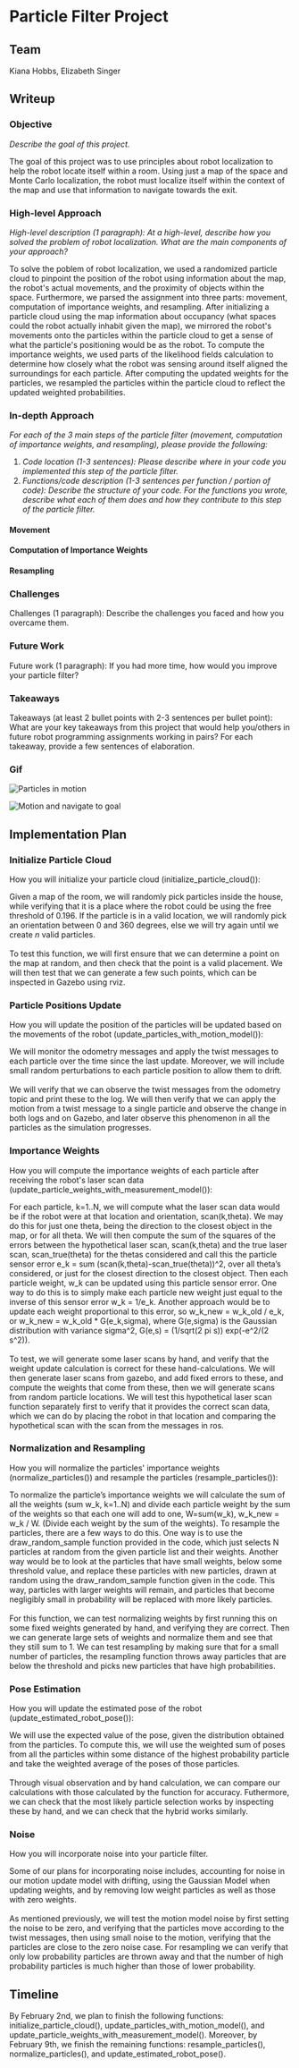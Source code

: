 # Particle Filter Project

## Team
Kiana Hobbs, Elizabeth Singer

## Writeup

### Objective
*Describe the goal of this project.*

The goal of this project was to use principles about robot localization to help the robot locate itself within a room. Using just a map of the space and Monte Carlo localization, the robot must localize itself within the context of the map and use that information to navigate towards the exit.
### High-level Approach
*High-level description (1 paragraph): At a high-level, describe how you solved the problem of robot localization. What are the main components of your approach?*

To solve the poblem of robot localization, we used a randomized particle cloud to pinpoint the position of the robot using information about the map, the robot's actual movements, and the proximity of objects within the space. Furthermore, we parsed the assignment into three parts: movement, computation of importance weights, and resampling. After initializing a particle cloud using the map information about occupancy (what spaces could the robot actually inhabit given the map), we mirrored the robot's movements onto the particles within the particle cloud to get a sense of what the particle's positioning would be as the robot. To compute the importance weights, we used parts of the likelihood fields calculation to determine how closely what the robot was sensing around itself aligned the surroundings for each particle. After computing the updated weights for the particles, we resampled the particles within the particle cloud to reflect the updated weighted probabilities.
### In-depth Approach
*For each of the 3 main steps of the particle filter (movement, computation of importance weights, and resampling), please provide the following:*
1. *Code location (1-3 sentences): Please describe where in your code you implemented this step of the particle filter.*
2. *Functions/code description (1-3 sentences per function / portion of code): Describe the structure of your code. For the functions you wrote, describe what each of them does and how they contribute to this step of the particle filter.*
#### Movement
    
#### Computation of Importance Weights

#### Resampling

### Challenges
Challenges (1 paragraph): Describe the challenges you faced and how you overcame them.
### Future Work
Future work (1 paragraph): If you had more time, how would you improve your particle filter?
### Takeaways
Takeaways (at least 2 bullet points with 2-3 sentences per bullet point): What are your key takeaways from this project that would help you/others in future robot programming assignments working in pairs? For each takeaway, provide a few sentences of elaboration.
### Gif
![Particles in motion](particle_filter.gif)

![Motion and navigate to goal](particle_filter_movie.gif)

## Implementation Plan
### Initialize Particle Cloud
How you will initialize your particle cloud (initialize_particle_cloud()):


Given a map of the room, we will randomly pick particles inside the house, while verifying that it is a place where the robot could be using the free threshold of 0.196. If the particle is in a valid location, we will randomly pick an orientation between 0 and 360 degrees, else we will try again until we create *n* valid particles. 
</br></br>
To test this function, we will first ensure that we can determine a point on the map at random, and then check that the point is a valid placement. We will then test that we can generate a few such points, which can be inspected in Gazebo using rviz.

### Particle Positions Update
How you will update the position of the particles will be updated based on the movements of the robot (update_particles_with_motion_model()):


We will monitor the odometry messages and apply the twist messages to each particle over the time since the last update. Moreover, we will include small random perturbations to each particle position to allow them to drift.
</br></br>
We will verify that we can observe the twist messages from the odometry topic and print these to the log. We will then verify that we can apply the motion from a twist message to a single particle and observe the change in both logs and on Gazebo, and later observe this phenomenon in all the particles as the simulation progresses. 

### Importance Weights
How you will compute the importance weights of each particle after receiving the robot's laser scan data (update_particle_weights_with_measurement_model()):


For each particle, k=1..N, we will compute what the laser scan data would be if the robot were at that location and orientation, scan(k,theta). We may do this for just one theta, being the direction to the closest object in the map, or for all theta. We will then compute the sum of the squares of the errors between the hypothetical laser scan, scan(k,theta) and the true laser scan, scan_true(theta) for the thetas considered and call this the particle sensor error e_k = sum (scan(k,theta)-scan_true(theta))^2, over all theta’s considered, or just for the closest direction to the closest object. Then each particle weight, w_k can be updated using this particle sensor error. One way to do this is to simply make each particle new weight just equal to the inverse of this sensor error w_k = 1/e_k.  Another approach would be to update each weight proportional to this error, so w_k_new = w_k_old / e_k, or w_k_new = w_k_old * G(e_k,sigma), where G(e,sigma) is the Gaussian distribution with variance sigma^2, G(e,s) = (1/sqrt(2 pi s)) exp(-e^2/(2 s^2)). 
</br></br>
To test, we will generate some laser scans by hand, and verify that the weight update calculation is correct for these hand-calculations. We will then generate laser scans from gazebo, and add fixed errors to these, and compute the weights that come from these, then we will generate scans from random particle locations. We will test this hypothetical laser scan function separately first to verify that it provides the correct scan data, which we can do by placing the robot in that location and comparing the hypothetical scan with the scan from the messages in ros.

### Normalization and Resampling
How you will normalize the particles' importance weights (normalize_particles()) and resample the particles (resample_particles()):


To normalize the particle’s importance weights we will calculate the sum of all the weights (sum w_k, k=1..N) and divide each particle weight by the sum of the weights so that each one will add to one, W=sum(w_k), w_k_new = w_k / W. (Divide each weight by the sum of the weights). To resample the particles, there are a few ways to do this. One way is to use the draw_random_sample function provided in the code, which just selects N particles at random from the given particle list and their weights. Another way would be to look at the particles that have small weights, below some threshold value, and replace these particles with new particles, drawn at random using the draw_random_sample function given in the code. This way, particles with larger weights will remain, and particles that become negligibly small in probability will be replaced with more likely particles. 
</br></br>
For this function, we can test normalizing weights by first running this on some fixed weights generated by hand, and verifying they are correct. Then we can generate large sets of weights and normalize them and see that they still sum to 1. We can test resampling by making sure that for a small number of particles, the resampling function throws away particles that are below the threshold and picks new particles that have high probabilities. 

### Pose Estimation
How you will update the estimated pose of the robot (update_estimated_robot_pose()):


We will use the expected value of the pose, given the distribution obtained from the particles. To compute this, we will use the weighted sum of poses from all the particles within some distance of the highest probability particle and take the weighted average of the poses of those particles.
</br></br>
Through visual observation and by hand calculation, we can compare our calculations with those calculated by the function for accuracy. Futhermore, we can check that the most likely particle selection works by inspecting these by hand, and we can check that the hybrid works similarly.

### Noise
How you will incorporate noise into your particle filter.


Some of our plans for incorporating noise includes, accounting for noise in our motion update model with drifting, using the Gaussian Model when updating weights, and by removing low weight particles as well as those with zero weights.
</br></br> 
As mentioned previously, we will test the motion model noise by first setting the noise to be zero, and verifying that the particles move according to the twist messages, then using small noise to the motion, verifying that the particles are close to the zero noise case. For resampling we can verify that only low probability particles are thrown away and that the number of high probability particles is much higher than those of lower probability. 

## Timeline
By February 2nd, we plan to finish the following functions: initialize_particle_cloud(), update_particles_with_motion_model(), and update_particle_weights_with_measurement_model(). Moreover, by February 9th, we finish the remaining functions: resample_particles(), normalize_particles(), and update_estimated_robot_pose().
